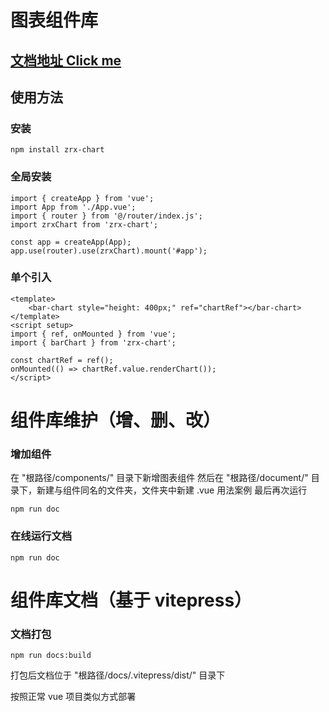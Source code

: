 # 图表组件库

## [文档地址 Click me](https://zrx-chart.pages.dev/)

## 使用方法

### 安装
```bash{4}
npm install zrx-chart
```

### 全局安装
```js{4}
import { createApp } from 'vue';
import App from './App.vue';
import { router } from '@/router/index.js';
import zrxChart from 'zrx-chart';

const app = createApp(App);
app.use(router).use(zrxChart).mount('#app');
```

### 单个引入
```vue{4}
<template>
    <bar-chart style="height: 400px;" ref="chartRef"></bar-chart>
</template>
<script setup>
import { ref, onMounted } from 'vue';
import { barChart } from 'zrx-chart';

const chartRef = ref();
onMounted(() => chartRef.value.renderChart());
</script>        
```  


# 组件库维护（增、删、改）

### 增加组件
在 "根路径/components/" 目录下新增图表组件
然后在 "根路径/document/" 目录下，新建与组件同名的文件夹，文件夹中新建 .vue 用法案例
最后再次运行
```bash{4}
npm run doc
```

### 在线运行文档
```bash{4}
npm run doc
```  



# 组件库文档（基于 vitepress）

### 文档打包
```bash{4}
npm run docs:build
```

打包后文档位于 "根路径/docs/.vitepress/dist/" 目录下

按照正常 vue 项目类似方式部署